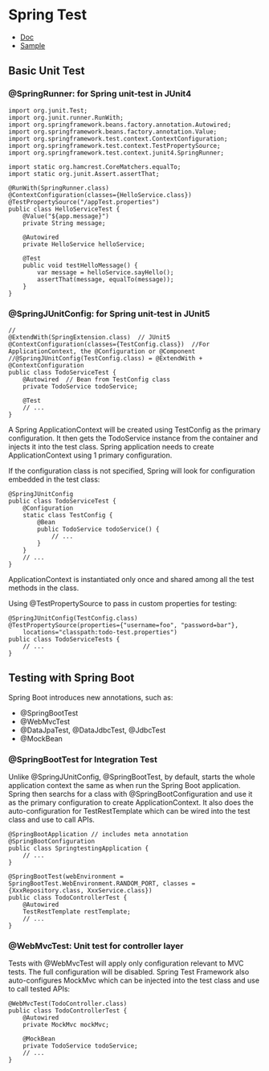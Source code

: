 # Spring Test
- [Doc](https://docs.spring.io/spring-framework/docs/current/reference/html/testing.html)
- [Sample]()


## Basic Unit Test
### @SpringRunner: for Spring unit-test in JUnit4
```
import org.junit.Test;
import org.junit.runner.RunWith;
import org.springframework.beans.factory.annotation.Autowired;
import org.springframework.beans.factory.annotation.Value;
import org.springframework.test.context.ContextConfiguration;
import org.springframework.test.context.TestPropertySource;
import org.springframework.test.context.junit4.SpringRunner;

import static org.hamcrest.CoreMatchers.equalTo;
import static org.junit.Assert.assertThat;

@RunWith(SpringRunner.class)
@ContextConfiguration(classes={HelloService.class})
@TestPropertySource("/appTest.properties")
public class HelloServiceTest {
    @Value("${app.message}")
    private String message;

    @Autowired
    private HelloService helloService;

    @Test
    public void testHelloMessage() {
        var message = helloService.sayHello();
        assertThat(message, equalTo(message));
    }
}
```
### @SpringJUnitConfig: for Spring unit-test in JUnit5
```
//
@ExtendWith(SpringExtension.class)  // JUnit5
@ContextConfiguration(classes={TestConfig.class})  //For ApplicationContext, the @Configuration or @Component
//@SpringJUnitConfig(TestConfig.class) = @ExtendWith + @ContextConfiguration
public class TodoServiceTest {
    @Autowired  // Bean from TestConfig class
    private TodoService todoService;
    
    @Test
    // ...    
}
```
 A Spring ApplicationContext will be created using TestConfig as the primary configuration. It then gets the 
 TodoService instance from the container and injects it into the test class. Spring application needs to 
 create ApplicationContext using 1 primary configuration.
 
If the configuration class is not specified, Spring will look for configuration embedded in the test class:
```
@SpringJUnitConfig
public class TodoServiceTest {
    @Configuration
    static class TestConfig {
        @Bean
        public TodoService todoService() {
            // ...
        }
    }
    // ...
}
```
ApplicationContext is instantiated only once and shared among all the test methods in the class.

Using @TestPropertySource to pass in custom properties for testing:
```
@SpringJUnitConfig(TestConfig.class)
@TestPropertySource(properties={"username=foo", "password=bar"},
    locations="classpath:todo-test.properties")
public class TodoServiceTests {
    // ...
}
```

## Testing with Spring Boot

Spring Boot introduces new annotations, such as:
- @SpringBootTest
- @WebMvcTest
- @DataJpaTest, @DataJdbcTest, @JdbcTest
- @MockBean

### @SpringBootTest for Integration Test

Unlike @SpringJUnitConfig, @SpringBootTest, by default, starts the whole application context the same as 
when run the Spring Boot application. Spring then searchs for a class with @SpringBootConfiguration and 
use it as the primary configuration to create ApplicationContext. It also does the auto-configuration 
for TestRestTemplate which can be wired into the test class and use to call APIs.
```
@SpringBootApplication // includes meta annotation @SpringBootConfiguration
public class SpringtestingApplication {
    // ...
}

@SpringBootTest(webEnvironment = SpringBootTest.WebEnvironment.RANDOM_PORT, classes = {XxxRepository.class, XxxService.class})
public class TodoControllerTest {
    @Autowired
    TestRestTemplate restTemplate;
    // ...
}
```
### @WebMvcTest: Unit test for controller layer

Tests with @WebMvcTest will apply only configuration relevant to MVC tests. The full configuration will be disabled. 
Spring Test Framework also auto-configures MockMvc which can be injected into the test class and use to call tested APIs:
```
@WebMvcTest(TodoController.class)
public class TodoControllerTest {
    @Autowired
    private MockMvc mockMvc;

    @MockBean
    private TodoService todoService;
    // ...
}
```


